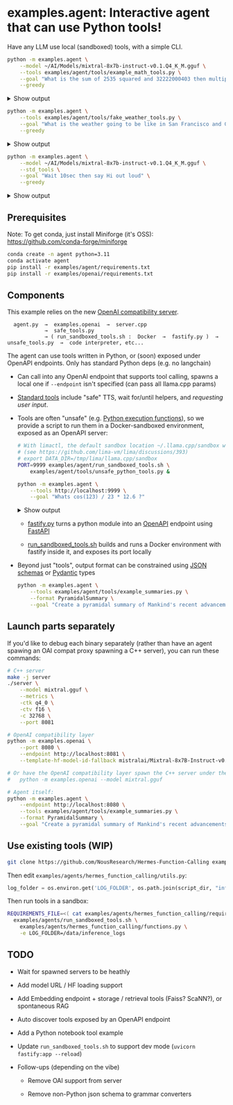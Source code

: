 # examples.agent: Interactive agent that can use Python tools!

Have any LLM use local (sandboxed) tools, with a simple CLI.

```bash
python -m examples.agent \
    --model ~/AI/Models/mixtral-8x7b-instruct-v0.1.Q4_K_M.gguf \
    --tools examples/agent/tools/example_math_tools.py \
    --goal "What is the sum of 2535 squared and 32222000403 then multiplied by one and a half. What's a third of the result?" \
    --greedy
```

<details>
<summary>Show output</summary>

```bash
💭 First, I will calculate the square of 2535, then add it to 32222000403. After that, I will multiply the result by 1.5 and finally, I will divide the result by 3.
⚙️  pow(value=2535, power=2) -> 6426225.0
💭 Now that I have calculated the square of 2535, I will calculate the sum of 6426225 and 32222000403.
⚙️  add(a=6426225, b=32222000403) -> 32228426628
💭 Now that I have calculated the sum, I will multiply it by 1.5.
⚙️  multiply(a=32228426628, b=1.5) -> 48342639942.0
💭 Now that I have calculated the product, I will divide it by 3.
⚙️  divide(a=48342639942.0, b=3) -> 16114213314.0
➡️ "\nThe result of the calculation is 16114213314.0."
```

</details>

```bash
python -m examples.agent \
    --tools examples/agent/tools/fake_weather_tools.py \
    --goal "What is the weather going to be like in San Francisco and Glasgow over the next 4 days." \
    --greedy
```

<details>
<summary>Show output</summary>

```bash
💭 I will first get the current weather in San Francisco, then get the 4-day weather forecast for both San Francisco and Glasgow.
⚙️  get_current_weather(location=San Francisco, format=fahrenheit) -> ...
💭 I will first get the current weather in San Francisco, then get the 4-day weather forecast for both San Francisco and Glasgow.
⚙️  get_n_day_weather_forecast(location=San Francisco, format=fahrenheit, num_days=4) -> ...
💭 I will first get the current weather in San Francisco, then get the 4-day weather forecast for both San Francisco and Glasgow.
⚙️  get_n_day_weather_forecast(location=Glasgow, format=celsius, num_days=4) -> ...
The current weather in San Francisco is sunny and 87.8F. Here is the 4-day weather forecast:

For San Francisco:
- In 1 day: Cloudy, 60.8F
- In 2 days: Sunny, 73.4F
- In 3 days: Cloudy, 62.6F

For Glasgow:
- In 1 day: Cloudy, 16C
- In 2 days: Sunny, 23C
- In 3 days: Cloudy, 17C
```

</details>


```bash
python -m examples.agent \
    --model ~/AI/Models/mixtral-8x7b-instruct-v0.1.Q4_K_M.gguf \
    --std_tools \
    --goal "Wait 10sec then say Hi out loud" \
    --greedy
```

<details>
<summary>Show output</summary>

```bash
```

</details>

## Prerequisites

Note: To get conda, just install Miniforge (it's OSS): https://github.com/conda-forge/miniforge

```bash
conda create -n agent python=3.11
conda activate agent
pip install -r examples/agent/requirements.txt
pip install -r examples/openai/requirements.txt
```

## Components

This example relies on the new [OpenAI compatibility server](../openai).

```
  agent.py  →  examples.openai  →  server.cpp
            →  safe_tools.py
            → ( run_sandboxed_tools.sh :  Docker  →  fastify.py )  →  unsafe_tools.py  →  code interpreter, etc...
```

The agent can use tools written in Python, or (soon) exposed under OpenAPI endpoints. Only has standard Python deps (e.g. no langchain)

- Can call into any OpenAI endpoint that supports tool calling, spawns a local one if `--endpoint` isn't specified
(can pass all llama.cpp params)

- [Standard tools](./tools/std.py) include "safe" TTS, wait for/until helpers, and *requesting user input*.

- Tools are often "unsafe" (e.g. [Python execution functions](./tools/unsafe_python_tools.py)),
so we provide a script to run them in a Docker-sandboxed environment, exposed as an OpenAPI server:

    ```bash
    # With limactl, the default sandbox location ~/.llama.cpp/sandbox won't be writable
    # (see https://github.com/lima-vm/lima/discussions/393)
    # export DATA_DIR=/tmp/lima/llama.cpp/sandbox
    PORT=9999 examples/agent/run_sandboxed_tools.sh \
        examples/agent/tools/unsafe_python_tools.py &

    python -m examples.agent \
        --tools http://localhost:9999 \
        --goal "Whats cos(123) / 23 * 12.6 ?"
    ```

    <details>
    <summary>Show output</summary>

    ```
    💭 Calculate the expression using Python
    ⚙️  execute_python(source="import math\nresult = math.cos(123) / 23 * 12.6") -> {'result': -0.4864525314920599}
    ➡️ "-0.4864525314920599"
    ```

    </details>

    - [fastify.py](./fastify.py) turns a python module into an [OpenAPI](https://www.openapis.org/) endpoint using [FastAPI](https://fastapi.tiangolo.com/)

    - [run_sandboxed_tools.sh](./run_sandboxed_tools.sh) builds and runs a Docker environment with fastify inside it, and exposes its port locally

- Beyond just "tools", output format can be constrained using [JSON schemas](https://json-schema.org/) or [Pydantic](https://docs.pydantic.dev/latest/) types

    ```bash
    python -m examples.agent \
        --tools examples/agent/tools/example_summaries.py \
        --format PyramidalSummary \
        --goal "Create a pyramidal summary of Mankind's recent advancements"
    ```

## Launch parts separately

If you'd like to debug each binary separately (rather than have an agent spawing an OAI compat proxy spawning a C++ server), you can run these commands:

```bash
# C++ server
make -j server
./server \
    --model mixtral.gguf \
    --metrics \
    -ctk q4_0 \
    -ctv f16 \
    -c 32768 \
    --port 8081

# OpenAI compatibility layer
python -m examples.openai \
    --port 8080 \
    --endpoint http://localhost:8081 \
    --template-hf-model-id-fallback mistralai/Mixtral-8x7B-Instruct-v0.1

# Or have the OpenAI compatibility layer spawn the C++ server under the hood:
#   python -m examples.openai --model mixtral.gguf

# Agent itself:
python -m examples.agent \
    --endpoint http://localhost:8080 \
    --tools examples/agent/tools/example_summaries.py \
    --format PyramidalSummary \
    --goal "Create a pyramidal summary of Mankind's recent advancements"
```

## Use existing tools (WIP)

```bash
git clone https://github.com/NousResearch/Hermes-Function-Calling examples/openai/hermes_function_calling
```

Then edit `examples/agents/hermes_function_calling/utils.py`:

```py
log_folder = os.environ.get('LOG_FOLDER', os.path.join(script_dir, "inference_logs"))
```

Then run tools in a sandbox:

```bash
REQUIREMENTS_FILE=<( cat examples/agents/hermes_function_calling/requirements.txt | grep -vE "bitsandbytes|flash-attn" ) \
  examples/agents/run_sandboxed_tools.sh \
    examples/agents/hermes_function_calling/functions.py \
    -e LOG_FOLDER=/data/inference_logs
```

## TODO

- Wait for spawned servers to be heathly

- Add model URL / HF loading support

- Add Embedding endpoint + storage / retrieval tools (Faiss? ScaNN?), or spontaneous RAG

- Auto discover tools exposed by an OpenAPI endpoint

- Add a Python notebook tool example

- Update `run_sandboxed_tools.sh` to support dev mode (`uvicorn fastify:app --reload`)

- Follow-ups (depending on the vibe)

    - Remove OAI support from server

    - Remove non-Python json schema to grammar converters

